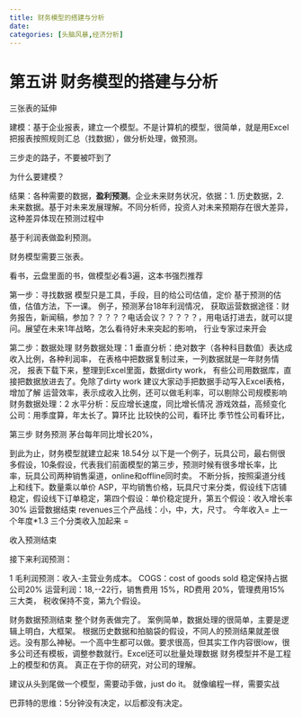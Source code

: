 ```yaml
---
title: 财务模型的搭建与分析
date: 
categories: [头脑风暴,经济分析]
---
```




# 第五讲 财务模型的搭建与分析

三张表的延伸

建模：基于企业报表，建立一个模型。不是计算机的模型，很简单，就是用Excel把报表按照规则汇总（找数据），做分析处理，做预测。

三步走的路子，不要被吓到了

为什么要建模？

结果：各种需要的数据，**盈利预测**。企业未来财务状况，依据：1. 历史数据，2. 未来数据。基于对未来发展理解。不同分析师，投资人对未来预期存在很大差异，这种差异体现在预测过程中

基于利润表做盈利预测。

财务模型需要三张表。

看书，云盘里面的书，做模型必看3遍，这本书强烈推荐 

第一步：寻找数据
模型只是工具，手段，目的给公司估值，定价
基于预测的估值，估值方法，下一课。
例子，预测茅台18年利润情况，
获取运营数据途径：财务报告，新闻稿，参加？？？？？电话会议？？？？？，用电话打进去，就可以提问。展望在未来1年战略，怎么看待好未来突起的影响，
行业专家过来开会

 

第二步：数据处理
财务数据处理：1 垂直分析：绝对数字（各种科目数值）表达成收入比例，各种利润率，
在表格中把数据复制过来，一列数据就是一年财务情况，
报表下载下来，整理到Excel里面，数据dirty work，
有些公司用数据库，直接把数据放进去了。免除了dirty work
建议大家动手把数据手动写入Excel表格，增加了解
运营效率，表示成收入比例，还可以做毛利率，可以剔除公司规模影响
财务数据处理：2 水平分析：反应增长速度，同比增长情况
游戏效益，高频变化公司：用季度算，年太长了。算环比
比较快的公司，看环比
季节性公司看环比，

 

第三步 财务预测
茅台每年同比增长20%，

 

到此为止，财务模型就建立起来
18.54分
以下是一个例子，玩具公司，最右侧很多假设，10条假设，代表我们前面模型的第三步，预测时候有很多增长率，比率，玩具公司两种销售渠道，online和offline同时卖。
不断分拆，按照渠道分线上和线下。数量乘以单价 ASP，平均销售价格，玩具尺寸来分类，假设线下店铺稳定，假设线下订单稳定，第四个假设：单价稳定提升，第五个假设：收入增长率30%
运营数据结束
revenues三个产品线：小，中，大，尺寸。 今年收入= 上一个年度*1.3
三个分类收入加起来 =

 

收入预测结束

 

接下来利润预测：

1 毛利润预测：收入-主营业务成本。 COGS：cost of goods sold 稳定保持占据公司20%
运营利润：18,--22行，销售费用 15%，RD费用 20%，管理费用15% 三大类，
税收保持不变，第九个假设。

 

财务数据预测结束
整个财务表做完了。
案例简单，数据处理的很简单，主要是逻辑上明白，大框架。
根据历史数据和拍脑袋的假设，不同人的预测结果就差很远。没有那么神秘。一个高中生都可以做。要求很高，但其实工作内容很low，很多公司还有模板，调整参数就行。Excel还可以批量处理数据
财务模型并不是工程上的模型和仿真。
真正在于你的研究，对公司的理解。

 

建议从头到尾做一个模型，需要动手做，just do it。 就像编程一样，需要实战

巴菲特的思维：5分钟没有决定，以后都没有决定。